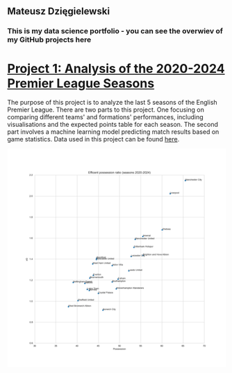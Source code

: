 ## Mateusz Dzięgielewski
### This is my data science portfolio - you can see the overwiev of my GitHub projects here

# [Project 1: Analysis of the 2020-2024 Premier League Seasons](https://github.com/mateuszdziegielewski/premier_league)
The purpose of this project is to analyze the last 5 seasons of the English Premier League. There are two parts to this project. One focusing on comparing different teams' and formations' performances, including  visualisations and the expected points table for each season. The second part involves a machine learning model predicting match results based on game statistics. Data used in this project can be found [here](https://www.kaggle.com/datasets/mhmdkardosha/premier-league-matches).

![alt text](https://github.com/mateuszdziegielewski/mateuszdziegielewski.github.io/blob/main/images/efficent_possesion_ratio_team.png "Efficent possession ratio (2020-2024)")
